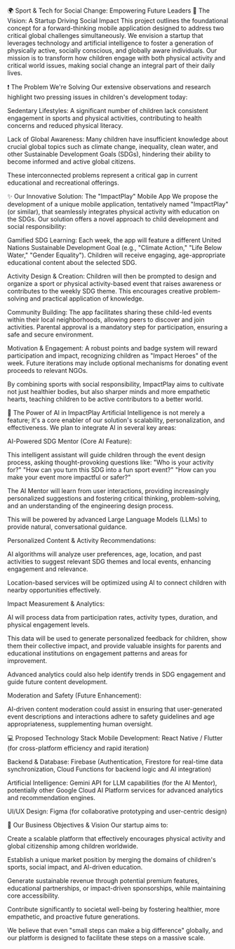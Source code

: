 🌍 Sport & Tech for Social Change: Empowering Future Leaders
🚀 The Vision: A Startup Driving Social Impact
This project outlines the foundational concept for a forward-thinking mobile application designed to address two critical global challenges simultaneously. We envision a startup that leverages technology and artificial intelligence to foster a generation of physically active, socially conscious, and globally aware individuals. Our mission is to transform how children engage with both physical activity and critical world issues, making social change an integral part of their daily lives.

❗️ The Problem We're Solving
Our extensive observations and research highlight two pressing issues in children's development today:

Sedentary Lifestyles: A significant number of children lack consistent engagement in sports and physical activities, contributing to health concerns and reduced physical literacy.

Lack of Global Awareness: Many children have insufficient knowledge about crucial global topics such as climate change, inequality, clean water, and other Sustainable Development Goals (SDGs), hindering their ability to become informed and active global citizens.

These interconnected problems represent a critical gap in current educational and recreational offerings.

✨ Our Innovative Solution: The "ImpactPlay" Mobile App
We propose the development of a unique mobile application, tentatively named "ImpactPlay" (or similar), that seamlessly integrates physical activity with education on the SDGs. Our solution offers a novel approach to child development and social responsibility:

Gamified SDG Learning: Each week, the app will feature a different United Nations Sustainable Development Goal (e.g., "Climate Action," "Life Below Water," "Gender Equality"). Children will receive engaging, age-appropriate educational content about the selected SDG.

Activity Design & Creation: Children will then be prompted to design and organize a sport or physical activity-based event that raises awareness or contributes to the weekly SDG theme. This encourages creative problem-solving and practical application of knowledge.

Community Building: The app facilitates sharing these child-led events within their local neighborhoods, allowing peers to discover and join activities. Parental approval is a mandatory step for participation, ensuring a safe and secure environment.

Motivation & Engagement: A robust points and badge system will reward participation and impact, recognizing children as "Impact Heroes" of the week. Future iterations may include optional mechanisms for donating event proceeds to relevant NGOs.

By combining sports with social responsibility, ImpactPlay aims to cultivate not just healthier bodies, but also sharper minds and more empathetic hearts, teaching children to be active contributors to a better world.

🧠 The Power of AI in ImpactPlay
Artificial Intelligence is not merely a feature; it's a core enabler of our solution's scalability, personalization, and effectiveness. We plan to integrate AI in several key areas:

AI-Powered SDG Mentor (Core AI Feature):

This intelligent assistant will guide children through the event design process, asking thought-provoking questions like: "Who is your activity for?" "How can you turn this SDG into a fun sport event?" "How can you make your event more impactful or safer?"

The AI Mentor will learn from user interactions, providing increasingly personalized suggestions and fostering critical thinking, problem-solving, and an understanding of the engineering design process.

This will be powered by advanced Large Language Models (LLMs) to provide natural, conversational guidance.

Personalized Content & Activity Recommendations:

AI algorithms will analyze user preferences, age, location, and past activities to suggest relevant SDG themes and local events, enhancing engagement and relevance.

Location-based services will be optimized using AI to connect children with nearby opportunities effectively.

Impact Measurement & Analytics:

AI will process data from participation rates, activity types, duration, and physical engagement levels.

This data will be used to generate personalized feedback for children, show them their collective impact, and provide valuable insights for parents and educational institutions on engagement patterns and areas for improvement.

Advanced analytics could also help identify trends in SDG engagement and guide future content development.

Moderation and Safety (Future Enhancement):

AI-driven content moderation could assist in ensuring that user-generated event descriptions and interactions adhere to safety guidelines and age appropriateness, supplementing human oversight.

💻 Proposed Technology Stack
Mobile Development: React Native / Flutter (for cross-platform efficiency and rapid iteration)

Backend & Database: Firebase (Authentication, Firestore for real-time data synchronization, Cloud Functions for backend logic and AI integration)

Artificial Intelligence: Gemini API for LLM capabilities (for the AI Mentor), potentially other Google Cloud AI Platform services for advanced analytics and recommendation engines.

UI/UX Design: Figma (for collaborative prototyping and user-centric design)

🎯 Our Business Objectives & Vision
Our startup aims to:

Create a scalable platform that effectively encourages physical activity and global citizenship among children worldwide.

Establish a unique market position by merging the domains of children's sports, social impact, and AI-driven education.

Generate sustainable revenue through potential premium features, educational partnerships, or impact-driven sponsorships, while maintaining core accessibility.

Contribute significantly to societal well-being by fostering healthier, more empathetic, and proactive future generations.

We believe that even "small steps can make a big difference" globally, and our platform is designed to facilitate these steps on a massive scale.
